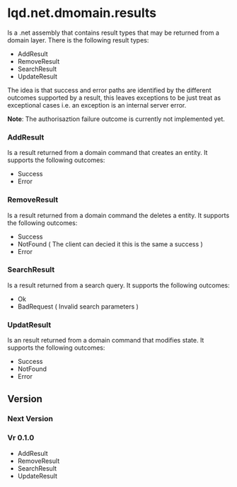# lqd.net.dmomain.results

Is a .net assembly that contains result types that may be returned from a domain layer. There is the following result types:

* AddResult
* RemoveResult
* SearchResult
* UpdateResult

The idea is that success and error paths are identified by the different outcomes supported by a result, this leaves exceptions to be just treat as exceptional cases i.e. an exception is an internal server error.

**Note**: The authorisaztion failure outcome is currently not implemented yet.


### AddResult

Is a result returned from a domain command that creates an entity.  It supports the following outcomes:

* Success
* Error

### RemoveResult

Is a result returned from a domain command the deletes a entity. It supports the following outcomes:

* Success
* NotFound ( The client can decied it this is the same a success )
* Error

### SearchResult

Is a result returned from a search query. It supports the following outcomes:

* Ok
* BadRequest ( Invalid search parameters )


### UpdatResult

Is an result returned from a domain command that modifies state. It supports the following outcomes:

* Success
* NotFound
* Error
 
 ## Version 

 ### Next Version

 ### Vr  0.1.0
 
 * AddResult
 * RemoveResult
 * SearchResult
 * UpdateResult